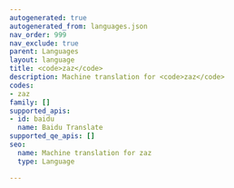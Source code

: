 ```yaml
---
autogenerated: true
autogenerated_from: languages.json
nav_order: 999
nav_exclude: true
parent: Languages
layout: language
title: <code>zaz</code>
description: Machine translation for <code>zaz</code>
codes:
- zaz
family: []
supported_apis:
- id: baidu
  name: Baidu Translate
supported_qe_apis: []
seo:
  name: Machine translation for zaz
  type: Language

---
```


